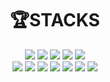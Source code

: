 <div align="center">
    <h1>🏆STACKS</h1>
  </div>
  <div align="center"> 
    <img src="https://img.shields.io/badge/java-blue?style=for-the-badge&logo=java&logoColor=white"> 
    <img src="https://img.shields.io/badge/spring-6DB33F?style=for-the-badge&logo=spring&logoColor=white"> 
    <img src="https://img.shields.io/badge/mariaDB-003545?style=for-the-badge&logo=mariaDB&logoColor=white">  
    <img src="https://img.shields.io/badge/github-181717?style=for-the-badge&logo=github&logoColor=white">
    <img src="https://img.shields.io/badge/git-F05032?style=for-the-badge&logo=git&logoColor=white">
    <br>
    <img src="https://img.shields.io/badge/html5-E34F26?style=for-the-badge&logo=html5&logoColor=white"> 
    <img src="https://img.shields.io/badge/css-1572B6?style=for-the-badge&logo=css3&logoColor=white"> 
    <img src="https://img.shields.io/badge/javascript-F7DF1E?style=for-the-badge&logo=javascript&logoColor=black"> 
    <img src="https://img.shields.io/badge/react-CC3366?style=for-the-badge&logo=react&logoColor=black">
    <img src="https://img.shields.io/badge/fontawesome-339AF0?style=for-the-badge&logo=fontawesome&logoColor=white">
    <img src="https://img.shields.io/badge/chakraui-319795?style=for-the-badge&logo=chakraui&logoColor=white">
    <img src="https://img.shields.io/badge/intellij-181717?style=for-the-badge&logo=intellijidea&logoColor=white">
  </div>
